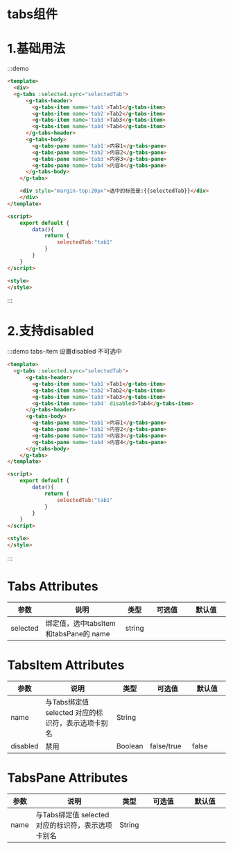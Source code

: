 # tabs组件

# 1.基础用法

:::demo 
```html
<template>
  <div>
  <g-tabs :selected.sync="selectedTab">
      <g-tabs-header>
        <g-tabs-item name='tab1'>Tab1</g-tabs-item>
        <g-tabs-item name='tab2'>Tab2</g-tabs-item>
        <g-tabs-item name='tab3'>Tab3</g-tabs-item>
        <g-tabs-item name='tab4'>Tab4</g-tabs-item>
      </g-tabs-header>
      <g-tabs-body>
        <g-tabs-pane name='tab1'>内容1</g-tabs-pane>
        <g-tabs-pane name='tab2'>内容2</g-tabs-pane>
        <g-tabs-pane name='tab3'>内容3</g-tabs-pane>
        <g-tabs-pane name='tab4'>内容4</g-tabs-pane>
      </g-tabs-body>
    </g-tabs>

    <div style="margin-top:20px">选中的标签是:{{selectedTab}}</div>
    </div>
</template>

<script>
    export default {
        data(){
            return {
                selectedTab:"tab1"
            }
        }
    }
</script>

<style>
</style>    
```
:::

# 2.支持disabled

:::demo tabs-item 设置disabled 不可选中
```html
<template>
  <g-tabs :selected.sync="selectedTab">
      <g-tabs-header>
        <g-tabs-item name='tab1'>Tab1</g-tabs-item>
        <g-tabs-item name='tab2'>Tab2</g-tabs-item>
        <g-tabs-item name='tab3'>Tab3</g-tabs-item>
        <g-tabs-item name='tab4' disabled>Tab4</g-tabs-item>
      </g-tabs-header>
      <g-tabs-body>
        <g-tabs-pane name='tab1'>内容1</g-tabs-pane>
        <g-tabs-pane name='tab2'>内容2</g-tabs-pane>
        <g-tabs-pane name='tab3'>内容3</g-tabs-pane>
        <g-tabs-pane name='tab4'>内容4</g-tabs-pane>
      </g-tabs-body>
    </g-tabs>
</template>

<script>
    export default {
        data(){
            return {
                selectedTab:"tab1"
            }
        }
    }
</script>

<style>
</style>    
```
:::

<style>
table th:first-of-type {
    width: 10%;
}
table th:nth-of-type(2) {
    width: 40%;
}
table th:nth-of-type(3) {
    width: 10%;
}
table th:nth-of-type(4) {
    width: 20%;
}
table th:nth-of-type(5) {
    width: 20%;
}
</style>
# Tabs Attributes
| 参数     | 说明                                  | 类型   | 可选值 | 默认值 |
| -------- | ------------------------------------- | ------ | ------ | ------ |
| selected | 绑定值，选中tabsItem和tabsPane的 name | string |        |        |

# TabsItem Attributes
| 参数     | 说明                                               | 类型    | 可选值 | 默认值 |
| -------- | -------------------------------------------------- | ------- | ------ | ------ |
| name     | 与Tabs绑定值 selected 对应的标识符，表示选项卡别名 | String  |        |
| disabled | 禁用                                               | Boolean | false/true  | false|


# TabsPane Attributes
| 参数 | 说明                                                 | 类型   | 可选值 | 默认值 |
| ---- | ---------------------------------------------------- | ------ | ------ | ------ |
| name | 与Tabs绑定值 selected 对应的标识符，表示选项卡别名 | String |        |
   
